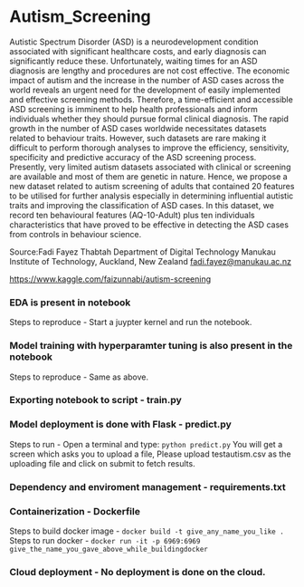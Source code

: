 # Autism_Screening

Autistic Spectrum Disorder (ASD) is a neurodevelopment condition associated with significant healthcare costs, and early diagnosis can significantly reduce these. Unfortunately, waiting times for an ASD diagnosis are lengthy and procedures are not cost effective. The economic impact of autism and the increase in the number of ASD cases across the world reveals an urgent need for the development of easily implemented and effective screening methods. Therefore, a time-efficient and accessible ASD screening is imminent to help health professionals and inform individuals whether they should pursue formal clinical diagnosis. The rapid growth in the number of ASD cases worldwide necessitates datasets related to behaviour traits. However, such datasets are rare making it difficult to perform thorough analyses to improve the efficiency, sensitivity, specificity and predictive accuracy of the ASD screening process. Presently, very limited autism datasets associated with clinical or screening are available and most of them are genetic in nature. Hence, we propose a new dataset related to autism screening of adults that contained 20 features to be utilised for further analysis especially in determining influential autistic traits and improving the classification of ASD cases. In this dataset, we record ten behavioural features (AQ-10-Adult) plus ten individuals characteristics that have proved to be effective in detecting the ASD cases from controls in behaviour science.

Source:Fadi Fayez Thabtah
Department of Digital Technology
Manukau Institute of Technology,
Auckland, New Zealand
fadi.fayez@manukau.ac.nz

https://www.kaggle.com/faizunnabi/autism-screening


### EDA is present in notebook
Steps to reproduce - Start a juypter kernel and run the notebook.

### Model training with hyperparamter tuning is also present in the notebook
Steps to reproduce - Same as above.

### Exporting notebook to script - train.py

### Model deployment is done with Flask - predict.py
Steps to run - Open a terminal and type: `python predict.py` You will get a screen which asks you to upload a file, Please upload testautism.csv as the uploading file and click on submit to fetch results.

### Dependency and enviroment management - requirements.txt

### Containerization - Dockerfile
Steps to build docker image - `docker build -t give_any_name_you_like .`
Steps to run docker - `docker run -it -p 6969:6969 give_the_name_you_gave_above_while_buildingdocker`

### Cloud deployment - No deployment is done on the cloud.

